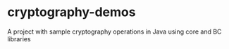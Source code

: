 # cryptography-demos
A project with sample cryptography operations in Java using core and BC libraries
